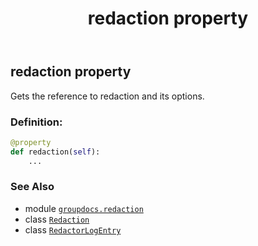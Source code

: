 ﻿---
title: redaction property
second_title: GroupDocs.Redaction for Python via .NET API References
description: 
type: docs
url: /python-net/groupdocs.redaction/redactorlogentry/redaction/
is_root: false
weight: 30
---

## redaction property


Gets the reference to redaction and its options.
### Definition:
```python
@property
def redaction(self):
    ...
```

### See Also
* module [`groupdocs.redaction`](../../)
* class [`Redaction`](/redaction/python-net/groupdocs.redaction/redaction)
* class [`RedactorLogEntry`](/redaction/python-net/groupdocs.redaction/redactorlogentry)
